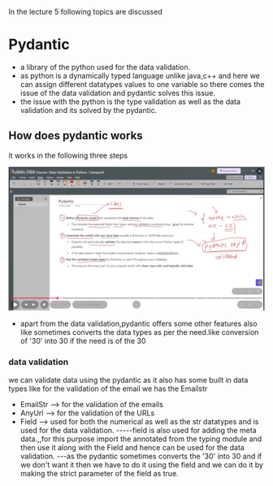 In the lecture 5 following topics are discussed

# Pydantic
- a library of the python used for the data validation.  
- as python is a dynamically typed language unlike java,c++ and here we can assign different datatypes values to one variable so there comes the issue of the data validation and pydantic solves this issue.  
- the issue with the python is the type validation as well as the data validation and its solved by the pydantic. 


## How does pydantic works
it works in the following three steps

![alt text](image-12.png)

- apart from the data validation,pydantic offers some other features also like sometimes converts the data types as per the need.like conversion of '30' into 30 if the need is of the 30 

### data validation
we can validate data using the pydantic as it also has some built in data types like for the validation of the email we has the Emailstr
- EmailStr --> for the validation of the emails
- AnyUrl --> for the validation of the URLs
- Field --> used for both the numerical as well as the str datatypes and is used for the data validation.
-----field is also used for adding the meta data.,,for this purpose import the annotated from the typing module and then use it along with the Field and hence can be used for the data validation.
---as the pydantic sometimes converts the '30' into 30 and if we don't want it then we have to do it using the field and we can do it by making the strict parameter of the field as true.
